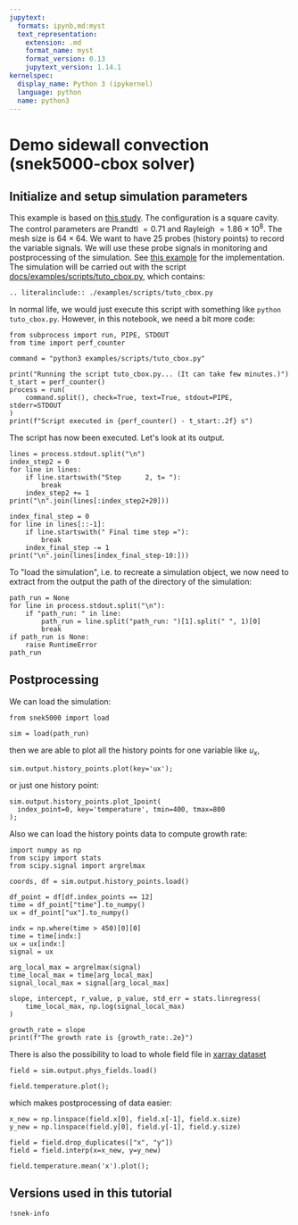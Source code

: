 ```yaml
---
jupytext:
  formats: ipynb,md:myst
  text_representation:
    extension: .md
    format_name: myst
    format_version: 0.13
    jupytext_version: 1.14.1
kernelspec:
  display_name: Python 3 (ipykernel)
  language: python
  name: python3
---
```


<!-- #region tags=[] -->

# Demo sidewall convection (snek5000-cbox solver)

<!-- #endregion -->

## Initialize and setup simulation parameters

This example is based on
[this study](https://www.cambridge.org/core/journals/journal-of-fluid-mechanics/article/abs/from-onset-of-unsteadiness-to-chaos-in-a-differentially-heated-square-cavity/617F4CB2C23DD74C3D0CB872AE7C0045).
The configuration is a square cavity. The control parameters are Prandtl $= 0.71$ and
Rayleigh $= 1.86 \times 10^{8}$. The mesh size is $64 \times 64$. We want to have $25$
probes (history points) to record the variable signals. We will use these probe signals
in monitoring and postprocessing of the simulation. See
[this example](https://github.com/snek5000/snek5000-cbox/blob/gh-actions/doc/examples/run_side_short.py)
for the implementation. The simulation will be carried out with the script
[docs/examples/scripts/tuto_cbox.py](https://github.com/snek5000/snek5000/tree/main/docs/examples/scripts/tuto_cbox.py),
which contains:

```{eval-rst}
.. literalinclude:: ./examples/scripts/tuto_cbox.py
```

In normal life, we would just execute this script with something like
`python tuto_cbox.py`. However, in this notebook, we need a bit more code:

```{code-cell} ipython3
from subprocess import run, PIPE, STDOUT
from time import perf_counter

command = "python3 examples/scripts/tuto_cbox.py"

print("Running the script tuto_cbox.py... (It can take few minutes.)")
t_start = perf_counter()
process = run(
    command.split(), check=True, text=True, stdout=PIPE,  stderr=STDOUT
)
print(f"Script executed in {perf_counter() - t_start:.2f} s")
```

The script has now been executed. Let's look at its output.

```{code-cell} ipython3
lines = process.stdout.split("\n")
index_step2 = 0
for line in lines:
    if line.startswith("Step      2, t= "):
        break
    index_step2 += 1
print("\n".join(lines[:index_step2+20]))
```

```{code-cell} ipython3
index_final_step = 0
for line in lines[::-1]:
    if line.startswith(" Final time step ="):
        break
    index_final_step -= 1
print("\n".join(lines[index_final_step-10:]))
```

To "load the simulation", i.e. to recreate a simulation object, we now need to extract
from the output the path of the directory of the simulation:

```{code-cell} ipython3
path_run = None
for line in process.stdout.split("\n"):
    if "path_run: " in line:
        path_run = line.split("path_run: ")[1].split(" ", 1)[0]
        break
if path_run is None:
    raise RuntimeError
path_run
```

## Postprocessing

We can load the simulation:

```{code-cell} ipython3
from snek5000 import load

sim = load(path_run)
```

then we are able to plot all the history points for one variable like $u_x$,

```{code-cell} ipython3
sim.output.history_points.plot(key='ux');
```

or just one history point:

```{code-cell} ipython3
sim.output.history_points.plot_1point(
  index_point=0, key='temperature', tmin=400, tmax=800
);
```

Also we can load the history points data to compute growth rate:

```{code-cell} ipython3
import numpy as np
from scipy import stats
from scipy.signal import argrelmax

coords, df = sim.output.history_points.load()
```

```{code-cell} ipython3
df_point = df[df.index_points == 12]
time = df_point["time"].to_numpy()
ux = df_point["ux"].to_numpy()

indx = np.where(time > 450)[0][0]
time = time[indx:]
ux = ux[indx:]
signal = ux

arg_local_max = argrelmax(signal)
time_local_max = time[arg_local_max]
signal_local_max = signal[arg_local_max]

slope, intercept, r_value, p_value, std_err = stats.linregress(
    time_local_max, np.log(signal_local_max)
)

growth_rate = slope
print(f"The growth rate is {growth_rate:.2e}")
```

There is also the possibility to load to whole field file in
[xarray dataset](https://docs.xarray.dev/en/stable/index.html)

```{code-cell} ipython3
field = sim.output.phys_fields.load()

field.temperature.plot();
```

which makes postprocessing of data easier:

```{code-cell} ipython3
x_new = np.linspace(field.x[0], field.x[-1], field.x.size)
y_new = np.linspace(field.y[0], field.y[-1], field.y.size)

field = field.drop_duplicates(["x", "y"])
field = field.interp(x=x_new, y=y_new)

field.temperature.mean('x').plot();
```

## Versions used in this tutorial

```{code-cell} ipython3
!snek-info
```
